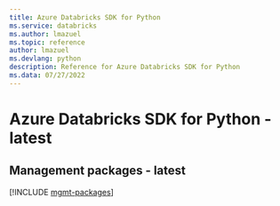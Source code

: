 ```yaml
---
title: Azure Databricks SDK for Python
ms.service: databricks
ms.author: lmazuel
ms.topic: reference
author: lmazuel
ms.devlang: python
description: Reference for Azure Databricks SDK for Python
ms.data: 07/27/2022
---
```

# Azure Databricks SDK for Python - latest

## Management packages - latest
[!INCLUDE [mgmt-packages](databricks-mgmt-index.md)]